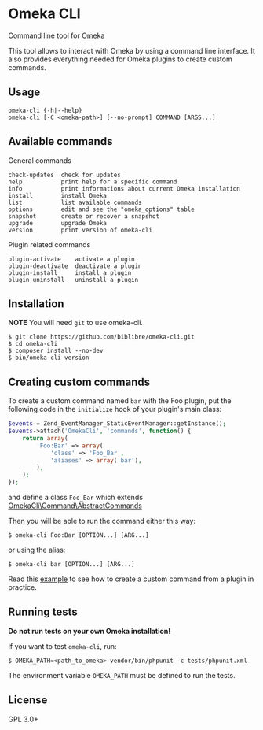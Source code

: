 # Omeka CLI

Command line tool for [Omeka][omeka]

This tool allows to interact with Omeka by using a command line interface.
It also provides everything needed for Omeka plugins to create custom
commands.

## Usage

    omeka-cli {-h|--help}
    omeka-cli [-C <omeka-path>] [--no-prompt] COMMAND [ARGS...]

## Available commands

General commands

    check-updates  check for updates
    help           print help for a specific command
    info           print informations about current Omeka installation
    install        install Omeka
    list           list available commands
    options        edit and see the "omeka_options" table
    snapshot       create or recover a snapshot
    upgrade        upgrade Omeka
    version        print version of omeka-cli

Plugin related commands

    plugin-activate    activate a plugin
    plugin-deactivate  deactivate a plugin
    plugin-install     install a plugin
    plugin-uninstall   uninstall a plugin

## Installation

**NOTE** You will need `git` to use omeka-cli.

    $ git clone https://github.com/biblibre/omeka-cli.git
    $ cd omeka-cli
    $ composer install --no-dev
    $ bin/omeka-cli version

## Creating custom commands

To create a custom command named `bar` with the Foo plugin, put the
following code in the `initialize` hook of your plugin's main class:

```php
$events = Zend_EventManager_StaticEventManager::getInstance();
$events->attach('OmekaCli', 'commands', function() {
    return array(
        'Foo:Bar' => array(
            'class' => 'Foo_Bar',
            'aliases' => array('bar'),
        ),
    );
});
```

and define a class `Foo_Bar` which extends
[OmekaCli\Command\AbstractCommands](src/Command/AbstractCommands.php)

Then you will be able to run the command either this way:

    $ omeka-cli Foo:Bar [OPTION...] [ARG...]

or using the alias:

    $ omeka-cli bar [OPTION...] [ARG...]

Read this [example][example] to see how to create a custom command from a
plugin in practice.

## Running tests

**Do not run tests on your own Omeka installation!**

If you want to test `omeka-cli`, run:

    $ OMEKA_PATH=<path_to_omeka> vendor/bin/phpunit -c tests/phpunit.xml

The environment variable `OMEKA_PATH` must be defined to run the tests.

## License

GPL 3.0+

[example]: https://github.com/biblibre/omeka-plugin-Foo
[omeka]:   http://omeka.org/
